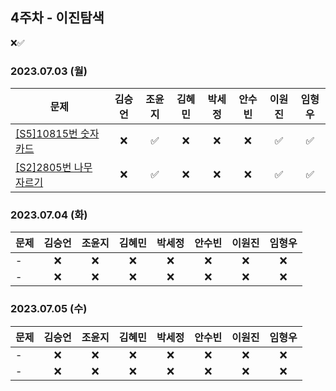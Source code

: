 ## 4주차 - 이진탐색
❌✅

### 2023.07.03 (월) 

| 문제           | 김승언 | 조윤지 | 김혜민 | 박세정 | 안수빈 | 이원진 | 임형우 |
|----------------|:------:|:------:|:------:|:------:|:------:|:------:|:------:|
|[[S5]10815번 숫자 카드](https://www.acmicpc.net/problem/10815)    |   ❌   |    ✅   |   ❌   |   ❌   |   ❌   |   ✅   |   ✅   |
|[[S2]2805번 나무 자르기](https://www.acmicpc.net/problem/2805)|   ❌   |    ✅  |   ❌   |   ❌   |   ❌   |   ✅   |   ✅   |

### 2023.07.04 (화)

| 문제           | 김승언 | 조윤지 | 김혜민 | 박세정 | 안수빈 | 이원진 | 임형우 |
|----------------|:------:|:------:|:------:|:------:|:------:|:------:|:------:|
|-      |   ❌   |   ❌   |   ❌   |   ❌   |   ❌   |   ❌   |   ❌   |
|-      |   ❌   |   ❌   |   ❌   |   ❌   |   ❌   |   ❌   |   ❌   |

### 2023.07.05 (수)

| 문제           | 김승언 | 조윤지 | 김혜민 | 박세정 | 안수빈 | 이원진 | 임형우 |
|----------------|:------:|:------:|:------:|:------:|:------:|:------:|:------:|
|-  |   ❌   |   ❌   |   ❌   |   ❌   |   ❌   |   ❌   |   ❌   |
|-|   ❌   |   ❌   |   ❌   |   ❌   |   ❌   |   ❌   |   ❌   |
